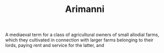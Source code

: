 ---
title: Arimanni
letter: A
permalink: "/definitions/bld-arimanni.html"
body: A mediaeval term for a class of agricultural owners of small allodial farms,
  which they cultivated in connection with larger farms belonging to their lords,
  paying rent and service for the latter, and
published_at: '2018-07-07'
source: Black's Law Dictionary 2nd Ed (1910)
layout: post
---